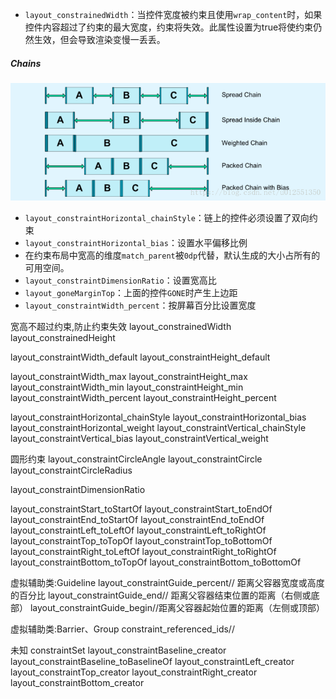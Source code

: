 * `layout_constrainedWidth`：当控件宽度被约束且使用`wrap_content`时，如果控件内容超过了约束的最大宽度，约束将失效。此属性设置为true将使约束仍然生效，但会导致渲染变慢一丢丢。

##### Chains
![](../../pic/constraint_chains.png)
* `layout_constraintHorizontal_chainStyle`：链上的控件必须设置了双向约束
* `layout_constraintHorizontal_bias`：设置水平偏移比例
* 在约束布局中宽高的维度`match_parent`被`0dp`代替，默认生成的大小占所有的可用空间。
* `layout_constraintDimensionRatio`：设置宽高比
* `layout_goneMarginTop`：上面的控件`GONE`时产生上边距
* `layout_constraintWidth_percent`：按屏幕百分比设置宽度

宽高不超过约束,防止约束失效
layout_constrainedWidth
layout_constrainedHeight

layout_constraintWidth_default
layout_constraintHeight_default

layout_constraintWidth_max
layout_constraintHeight_max
layout_constraintWidth_min
layout_constraintHeight_min
layout_constraintWidth_percent
layout_constraintHeight_percent

layout_constraintHorizontal_chainStyle
layout_constraintHorizontal_bias
layout_constraintHorizontal_weight
layout_constraintVertical_chainStyle
layout_constraintVertical_bias
layout_constraintVertical_weight

圆形约束
layout_constraintCircleAngle
layout_constraintCircle
layout_constraintCircleRadius

layout_constraintDimensionRatio

layout_constraintStart_toStartOf
layout_constraintStart_toEndOf
layout_constraintEnd_toStartOf
layout_constraintEnd_toEndOf
layout_constraintLeft_toLeftOf
layout_constraintLeft_toRightOf
layout_constraintTop_toTopOf
layout_constraintTop_toBottomOf
layout_constraintRight_toLeftOf
layout_constraintRight_toRightOf
layout_constraintBottom_toTopOf
layout_constraintBottom_toBottomOf

虚拟辅助类:Guideline
layout_constraintGuide_percent// 距离父容器宽度或高度的百分比
layout_constraintGuide_end// 距离父容器结束位置的距离（右侧或底部）
layout_constraintGuide_begin//距离父容器起始位置的距离（左侧或顶部）

虚拟辅助类:Barrier、Group
constraint_referenced_ids// 

未知
constraintSet
layout_constraintBaseline_creator
layout_constraintBaseline_toBaselineOf
layout_constraintLeft_creator
layout_constraintTop_creator
layout_constraintRight_creator
layout_constraintBottom_creator

